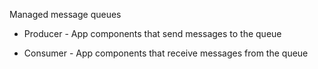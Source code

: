 <!-- Simple Queue Service (SQS) -->

Managed message queues

<!-- Terms -->

* Producer - App components that send messages to the queue

* Consumer - App components that receive messages from the queue

<!-- Operation -->

<!-- Performance -->

<!-- Pricing -->

<!-- Security -->

